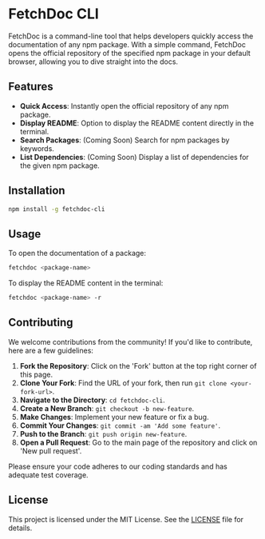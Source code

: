 # FetchDoc CLI

FetchDoc is a command-line tool that helps developers quickly access the documentation of any npm package. With a simple command, FetchDoc opens the official repository of the specified npm package in your default browser, allowing you to dive straight into the docs.

<!-- ![Demo GIF](path_to_demo_gif.gif) You can add a demo GIF here -->

## Features

- **Quick Access**: Instantly open the official repository of any npm package.
- **Display README**: Option to display the README content directly in the terminal.
- **Search Packages**: (Coming Soon) Search for npm packages by keywords.
- **List Dependencies**: (Coming Soon) Display a list of dependencies for the given npm package.

## Installation

```bash
npm install -g fetchdoc-cli
```

## Usage

To open the documentation of a package:

```bash
fetchdoc <package-name>
```

To display the README content in the terminal:

```bash
fetchdoc <package-name> -r
```

## Contributing

We welcome contributions from the community! If you'd like to contribute, here are a few guidelines:

1. **Fork the Repository**: Click on the 'Fork' button at the top right corner of this page.
2. **Clone Your Fork**: Find the URL of your fork, then run `git clone <your-fork-url>`.
3. **Navigate to the Directory**: `cd fetchdoc-cli`.
4. **Create a New Branch**: `git checkout -b new-feature`.
5. **Make Changes**: Implement your new feature or fix a bug.
6. **Commit Your Changes**: `git commit -am 'Add some feature'`.
7. **Push to the Branch**: `git push origin new-feature`.
8. **Open a Pull Request**: Go to the main page of the repository and click on 'New pull request'.

Please ensure your code adheres to our coding standards and has adequate test coverage.

## License

This project is licensed under the MIT License. See the [LICENSE](LICENSE) file for details.
